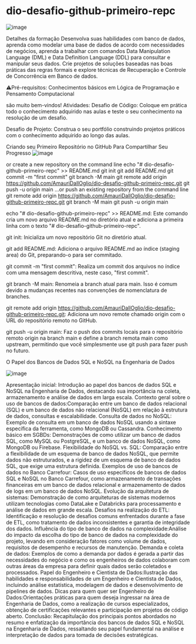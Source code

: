 # dio-desafio-github-primeiro-repc

![image](https://github.com/AmauriDallOglio/dio-desafio-github-primeiro-repc/assets/13471113/b8e11fcc-a777-47f6-ac56-67eb472d563b)


Detalhes da formação
Desenvolva suas habilidades com banco de dados, aprenda como modelar uma base de dados de acordo com necessidades de negócios, aprenda a trabalhar com comandos Data Manipulation Language (DML) e Data Definition Language (DDL) para consultar e manipular seus dados. Crie projetos de soluções baseadas nas boas práticas das regras formais e explore técnicas de Recuperação e Controle de Concorrência em Banco de dados.

⚠️Pré-requisitos: Conhecimentos básicos em Lógica de Programação e Pensamento Computacional

são muito bem-vindos!
Atividades:
Desafio de Código: Coloque em prática todo o conhecimento adquirido nas aulas e teste o seu conhecimento na resolução de um desafio.

Desafio de Projeto: Construa o seu portfólio construindo projetos práticos com o conhecimento adquirido ao longo das aulas.



Criando seu Primeiro Repositório no GitHub Para Compartilhar Seu Progresso
![image](https://github.com/AmauriDallOglio/dio-desafio-github-primeiro-repc/assets/13471113/585c8716-6bb3-4dce-bc44-d52f9517603f)


or create a new repository on the command line
echo "# dio-desafio-github-primeiro-repc" >> README.md
git init
git add README.md
git commit -m "first commit"
git branch -M main
git remote add origin https://github.com/AmauriDallOglio/dio-desafio-github-primeiro-repc.git
git push -u origin main
…or push an existing repository from the command line
git remote add origin https://github.com/AmauriDallOglio/dio-desafio-github-primeiro-repc.git
git branch -M main
git push -u origin main



echo "# dio-desafio-github-primeiro-repc" >> README.md:
Este comando cria um novo arquivo README.md no diretório atual e adiciona a primeira linha com o texto "# dio-desafio-github-primeiro-repc".

git init:
Inicializa um novo repositório Git no diretório atual.

git add README.md:
Adiciona o arquivo README.md ao índice (staging area) do Git, preparando-o para ser commitado.

git commit -m "first commit":
Realiza um commit dos arquivos no índice com uma mensagem descritiva, neste caso, "first commit".

git branch -M main:
Renomeia a branch atual para main. Isso é comum devido a mudanças recentes nas convenções de nomenclatura de branches.

git remote add origin https://github.com/AmauriDallOglio/dio-desafio-github-primeiro-repc.git:
Adiciona um novo remote chamado origin com o URL do repositório remoto no GitHub.

git push -u origin main:
Faz o push dos commits locais para o repositório remoto origin na branch main e define a branch remota main como upstream, permitindo que você simplesmente use git push para fazer push no futuro.



O Papel dos Bancos de Dados SQL e NoSQL na Engenharia de Dados

![image](https://github.com/AmauriDallOglio/dio-desafio-github-primeiro-repc/assets/13471113/813ecd97-a364-47aa-94d7-e54bb6bba244)


Apresentação inicial: Introdução ao papel dos bancos de dados SQL e NoSQL na Engenharia de Dados, destacando sua importância na coleta, armazenamento e análise de dados em larga escala.
Contexto geral sobre o uso de bancos de dados:Comparação entre um banco de dados relacional (SQL) e um banco de dados não relacional (NoSQL) em relação à estrutura de dados, consultas e escalabilidade.
Consulta de dados no NoSQL: Exemplo de consulta em um banco de dados NoSQL usando a sintaxe específica da ferramenta, como MongoDB ou Cassandra.
Conhecimento básico em SGBDs: Demonstrações de como utilizar um banco de dados SQL, como MySQL ou PostgreSQL, e um banco de dados NoSQL, como MongoDB ou Firebase.
Flexibilidade do NoSQL vs. SQL: Comparação entre a flexibilidade de um esquema de banco de dados NoSQL, que permite dados não estruturados, e a rigidez de um esquema de banco de dados SQL, que exige uma estrutura definida.
Exemplos de uso de bancos de dados no Banco Carrefour: Casos de uso específicos de bancos de dados SQL e NoSQL no Banco Carrefour, como armazenamento de transações financeiras em um banco de dados relacional e armazenamento de dados de logs em um banco de dados NoSQL.
Evolução da arquitetura de sistemas: Demonstração de como arquiteturas de sistemas modernos utilizam tecnologias como DataLake e Databricks para processamento e análise de dados em grande escala.
Desafios na realização do ETL: Identificação e resolução de desafios comuns enfrentados durante a fase de ETL, como tratamento de dados inconsistentes e garantia de integridade dos dados.
Influência do tipo de banco de dados na complexidade:Análise do impacto da escolha do tipo de banco de dados na complexidade do projeto, levando em consideração fatores como volume de dados, requisitos de desempenho e recursos de manutenção.
Demanda e coleta de dados: Exemplos de como a demanda por dados é gerada a partir das necessidades do negócio e como os engenheiros de dados colaboram com outras áreas da empresa para definir quais dados serão coletados e processados.
Papel do Engenheiro e Cientista de Dados:Ilustração das habilidades e responsabilidades de um Engenheiro e Cientista de Dados, incluindo análise estatística, modelagem de dados e desenvolvimento de pipelines de dados.
Dicas para quem quer ser Engenheiro de Dados:Orientações práticas para quem deseja ingressar na área de Engenharia de Dados, como a realização de cursos especializados, obtenção de certificações relevantes e participação em projetos de código aberto.
Conclusão: Recapitulação dos principais pontos abordados no resumo e enfatização da importância dos bancos de dados SQL e NoSQL na Engenharia de Dados, ressaltando seu papel fundamental na análise e interpretação de dados para tomada de decisões estratégicas.



